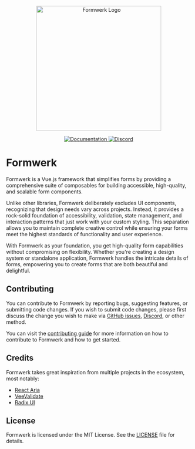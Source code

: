 <p align="center">
<picture>
  <source media="(prefers-color-scheme: dark)" srcset="https://formwerk.dev/logo-dark.svg">
  <source media="(prefers-color-scheme: light)" srcset="https://formwerk.dev/logo-light.svg">
  <img alt="Formwerk Logo" src="https://formwerk.dev/logo-dark.svg" width="340">
</picture>
</p>

<p align="center">
  <a href="https://formwerk.dev">
    <img src="https://img.shields.io/badge/Documentation-02B361?logo=gitbook&logoColor=white" alt="Documentation">
  </a>
  <a href="https://discord.gg/gQ7wqpvT5X">
    <img src="https://img.shields.io/discord/1198932605740003388?logo=discord&logoColor=white" alt="Discord">
  </a>
</p>

# Formwerk

Formwerk is a Vue.js framework that simplifies forms by providing a comprehensive suite of composables for building accessible, high-quality, and scalable form components.

Unlike other libraries, Formwerk deliberately excludes UI components, recognizing that design needs vary across projects. Instead, it provides a rock-solid foundation of accessibility, validation, state management, and interaction patterns that just work with your custom styling. This separation allows you to maintain complete creative control while ensuring your forms meet the highest standards of functionality and user experience.

With Formwerk as your foundation, you get high-quality form capabilities without compromising on flexibility. Whether you're creating a design system or standalone application, Formwerk handles the intricate details of forms, empowering you to create forms that are both beautiful and delightful.

## Contributing

You can contribute to Formwerk by reporting bugs, suggesting features, or submitting code changes. If you wish to submit code changes, please first discuss the change you wish to make via [GitHub issues](https://github.com/formwerkjs/formwerk/issues), [Discord](https://discord.gg/gQ7wqpvT5X), or other method.

You can visit the [contributing guide](./CONTRIBUTING.md) for more information on how to contribute to Formwerk and how to get started.

## Credits

Formwerk takes great inspiration from multiple projects in the ecosystem, most notably:

- [React Aria](https://react-spectrum.adobe.com/)
- [VeeValidate](https://vee-validate.logaretm.com/)
- [Radix UI](https://www.radix-ui.com/)

## License

Formwerk is licensed under the MIT License. See the [LICENSE](./LICENSE) file for details.
